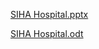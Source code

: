 [SIHA Hospital.pptx](https://github.com/Naveenkumar2403/Siha/files/9286508/Hospital.Management.Syatem.pptx)


[SIHA Hospital.odt](https://github.com/Naveenkumar2403/Siha/files/9286386/HMS.Document.odt)
